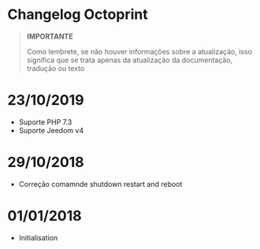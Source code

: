 # Changelog Octoprint

>**IMPORTANTE**
>
>Como lembrete, se não houver informações sobre a atualização, isso significa que se trata apenas da atualização da documentação, tradução ou texto

# 23/10/2019

- Suporte PHP 7.3
- Suporte Jeedom v4

# 29/10/2018

- Correção comamnde shutdown restart and reboot

# 01/01/2018

- Initialisation


